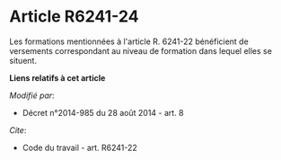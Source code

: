 # Article R6241-24

Les formations mentionnées à l'article R. 6241-22 bénéficient de versements correspondant au niveau de formation dans lequel
elles se situent.

**Liens relatifs à cet article**

_Modifié par_:

  - Décret n°2014-985 du 28 août 2014 - art. 8

_Cite_:

  - Code du travail - art. R6241-22

